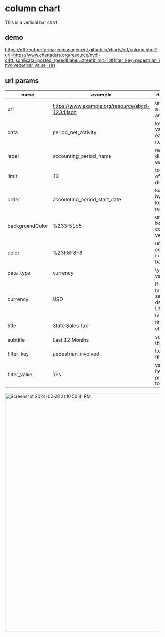 # column chart
This is a vertical bar chart.

## demo
https://officeofperformancemanagement.github.io/charts/v0/column.html?url=https://www.chattadata.org/resource/nvdi-c4tt.json&data=posted_speed&label=street&limit=10&filter_key=pedestrian_involved&filter_value=Yes


## url params
| name | example | description |
| ---- | ------- | ----------- |
| url  | https://www.example.org/resource/abcd-1234.json | url returning a JSON array |
| data | period_net_activity | key to data values for each array item |
| label | accounting_period_name | name to display for each item |
| limit | 12 | total number of column to display |
| order | accounting_period_start_date | key to order by, -key_name reverses it |
| backgroundColor | %233f51b5 | url-escaped background color for vertical bars |
| color | %23F8F8F8 | url-escaped color of text in vertical bars |
| data_type | currency | type of data values |
| currency | USD | if data_type is currency, set this or it defaults to USD. Euros is EUR. |
| title | State Sales Tax | title of the chart |
| subtitle | Last 12 Months | subtitle of the chart |
| filter_key | pedestrian_involved | item key to filter on |
| filter_value | Yes | value of item property/key to filter on |

<img width="776" alt="Screenshot 2024-02-28 at 10 50 41 PM" src="https://github.com/officeofperformancemanagement/charts/assets/4313463/61e266c2-7604-485f-8a8a-8e870fc718cb">
